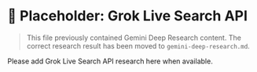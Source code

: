 <!-- filepath: c:\Users\dmitr\Projects\llm-univ\grok\grok-live-search-api.md -->
# 📝 Placeholder: Grok Live Search API

> This file previously contained Gemini Deep Research content. The correct research result has been moved to `gemini-deep-research.md`.

Please add Grok Live Search API research here when available.
